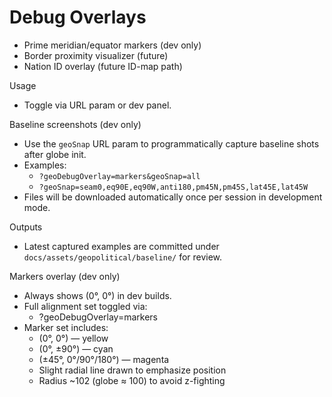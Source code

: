 # Debug Overlays

- Prime meridian/equator markers (dev only)
- Border proximity visualizer (future)
- Nation ID overlay (future ID-map path)

Usage
- Toggle via URL param or dev panel.

Baseline screenshots (dev only)
- Use the `geoSnap` URL param to programmatically capture baseline shots after globe init.
- Examples:
	- `?geoDebugOverlay=markers&geoSnap=all`
	- `?geoSnap=seam0,eq90E,eq90W,anti180,pm45N,pm45S,lat45E,lat45W`
- Files will be downloaded automatically once per session in development mode.

Outputs
- Latest captured examples are committed under `docs/assets/geopolitical/baseline/` for review.

Markers overlay (dev only)
- Always shows (0°, 0°) in dev builds.
- Full alignment set toggled via:
	- ?geoDebugOverlay=markers
- Marker set includes:
	- (0°, 0°) — yellow
	- (0°, ±90°) — cyan
	- (±45°, 0°/90°/180°) — magenta
	- Slight radial line drawn to emphasize position
	- Radius ~102 (globe ≈ 100) to avoid z-fighting
